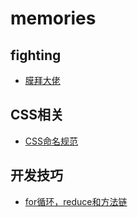 # memories
## fighting
* [膜拜大佬](https://www.ccc5.cc/archives)
## CSS相关
* [CSS命名规范](https://github.com/nitroge/memories/issues/1) 

## 开发技巧
* [for循环，reduce和方法链](https://github.com/nitroge/memories/issues/2)
